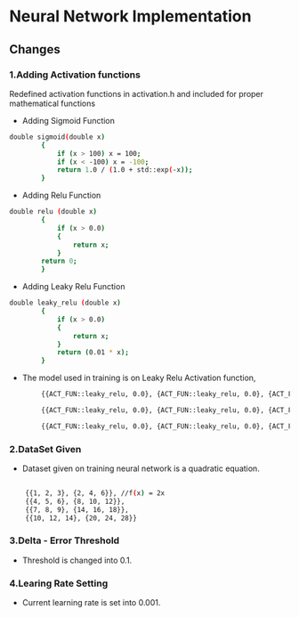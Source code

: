 
# Neural Network Implementation

## Changes

### 1.Adding Activation functions

Redefined activation functions in activation.h and included <cmath> for proper mathematical functions

- Adding Sigmoid Function

```bash
double sigmoid(double x)
		{
    		if (x > 100) x = 100;
    		if (x < -100) x = -100;
    		return 1.0 / (1.0 + std::exp(-x));
		}
```

- Adding Relu Function

```bash
double relu (double x)
		{
			if (x > 0.0)
			{
				return x;
			}
		return 0;
		}
```

- Adding Leaky Relu Function

```bash
double leaky_relu (double x)
		{
			if (x > 0.0)
			{
				return x;
			}
			return (0.01 * x);
		}
```
- The model used in training is on Leaky Relu Activation function,

```bash
        {{ACT_FUN::leaky_relu, 0.0}, {ACT_FUN::leaky_relu, 0.0}, {ACT_FUN::leaky_relu, 0.0}},

        {{ACT_FUN::leaky_relu, 0.0}, {ACT_FUN::leaky_relu, 0.0}, {ACT_FUN::leaky_relu, 0.0}},

        {{ACT_FUN::leaky_relu, 0.0}, {ACT_FUN::leaky_relu, 0.0}, {ACT_FUN::leaky_relu, 0.0}};

```


### 2.DataSet Given

- Dataset given on training neural network is a quadratic equation.

```bash
    
    {{1, 2, 3}, {2, 4, 6}}, //f(x) = 2x
    {{4, 5, 6}, {8, 10, 12}},
    {{7, 8, 9}, {14, 16, 18}},
    {{10, 12, 14}, {20, 24, 28}}


```

### 3.Delta - Error Threshold

- Threshold is changed into 0.1.

### 4.Learing Rate Setting

- Current learning rate is set into 0.001.
